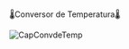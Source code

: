 🌡️Conversor de Temperatura🌡️

![CapConvdeTemp](https://user-images.githubusercontent.com/112970416/216216512-acd18186-010d-49b9-a9d5-62b97758cc13.png)
